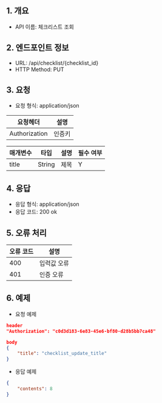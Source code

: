 ## 1. 개요
- API 이름: 체크리스트 조회

## 2. 엔드포인트 정보
- URL: /api/checklist/{checklist_id}
- HTTP Method: PUT

## 3. 요청
- 요청 형식: application/json

| 요청헤더 | 설명 |
|----------|------|
| Authorization | 인증키 |

| 매개변수 | 타입 | 설명 | 필수 여부 |
|----------|------|------|----------|
| title | String | 제목 | Y |

## 4. 응답
- 응답 형식: application/json
- 응답 코드: 200 ok

## 5. 오류 처리
| 오류 코드 | 설명 |
|----------|------|
| 400 | 입력값 오류 |
| 401 | 인증 오류 |

## 6. 예제
- 요청 예제
```json
header
"Authorization": "c0d3d183-6e83-45e6-bf80-d28b5bb7ca48"

body
{
    "title": "checklist_update_title"
}
```
- 응답 예제
```json
{
    "contents": 8
}
```
